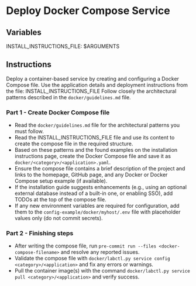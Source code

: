 # Deploy Docker Compose Service

## Variables

INSTALL_INSTRUCTIONS_FILE: $ARGUMENTS

## Instructions

Deploy a container-based service by creating and configuring a Docker Compose file.
Use the application details and deployment instructions from the file: INSTALL_INSTRUCTIONS_FILE
Follow closely the architectural patterns described in the `docker/guidelines.md` file.

### Part 1 - Create Docker Compose file

- Read the `docker/guidelines.md` file for the architectural patterns you must follow.
- Read the INSTALL_INSTRUCTIONS_FILE file and use its content to create the compose file in the required structure.
- Based on these patterns and the found examples on the installation instructions page, create the Docker Compose file and save it as `docker/<category>/<application>.yaml`.
- Ensure the compose file contains a brief description of the project and links to the homepage, GitHub page, and any Docker or Docker Compose setup example (if available).
- If the installation guide suggests enhancements (e.g., using an optional external database instead of a built-in one, or enabling SSO), add TODOs at the top of the compose file.
- If any new environment variables are required for configuration, add them to the `config-example/docker/myhost/.env` file with placeholder values only (do not commit secrets).

### Part 2 - Finishing steps

- After writing the compose file, run `pre-commit run --files <docker-compose-filename>` and resolve any reported issues.
- Validate the compose file with `docker/labctl.py service config <category>/<application>` and fix any errors or warnings.
- Pull the container image(s) with the command `docker/labctl.py service pull <category>/<application>` and verify success.

